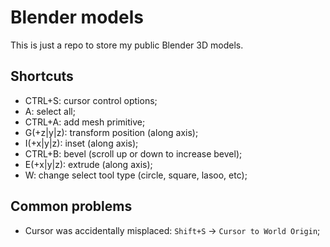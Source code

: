 # Blender models

This is just a repo to store my public Blender 3D models.

## Shortcuts

* CTRL+S: cursor control options;
* A: select all;
* CTRL+A: add mesh primitive;
* G(+z|y|z): transform position (along axis);
* I(+x|y|z): inset (along axis);
* CTRL+B: bevel (scroll up or down to increase bevel);
* E(+x|y|z): extrude (along axis);
* W: change select tool type (circle, square, lasoo, etc);

## Common problems

* Cursor was accidentally misplaced: `Shift+S` -> `Cursor to World Origin`;
